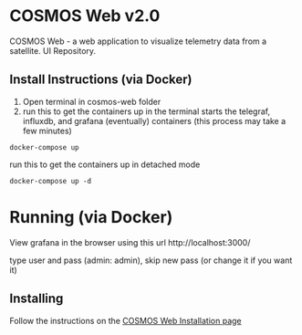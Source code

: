# COSMOS Web v2.0

COSMOS Web - a web application to visualize telemetry data from a satellite. UI Repository.

## Install Instructions (via Docker)

1. Open terminal in cosmos-web folder
2. run this to get the containers up in the terminal
starts the telegraf, influxdb, and grafana (eventually) containers (this process may take a few minutes)
```
docker-compose up
```

run this to get the containers up in detached mode
```
docker-compose up -d
```

# Running (via Docker)

View grafana in the browser using this url
http://localhost:3000/

type user and pass (admin: admin), skip new pass (or change it if you want it)

## Installing

Follow the instructions on the [COSMOS Web Installation page](https://hsfl.github.io/cosmos-docs/pages/2-getting_started/install/cosmos-web.html)
